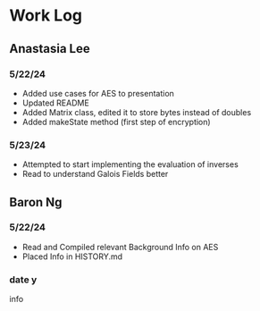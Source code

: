 # Work Log

## Anastasia Lee

### 5/22/24

- Added use cases for AES to presentation
- Updated README
- Added Matrix class, edited it to store bytes instead of doubles
- Added makeState method (first step of encryption)

### 5/23/24

- Attempted to start implementing the evaluation of inverses
- Read to understand Galois Fields better


## Baron Ng

### 5/22/24

- Read and Compiled relevant Background Info on AES
- Placed Info in HISTORY.md

### date y

info
